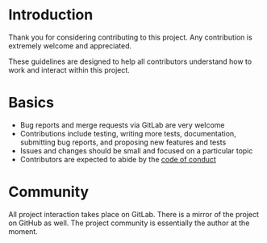 # Introduction

Thank you for considering contributing to this project. Any contribution
is extremely welcome and appreciated.

These guidelines are designed to help all contributors understand how to
work and interact within this project.

# Basics

* Bug reports and merge requests via GitLab are very welcome
* Contributions include testing, writing more tests, documentation,
  submitting bug reports, and proposing new features and tests
* Issues and changes should be small and focused on a particular topic
* Contributors are expected to abide by the
  [code of conduct](CODE_OF_CONDUCT.md)

# Community

All project interaction takes place on GitLab. There is a mirror of the
project on GitHub as well. The project community is essentially the
author at the moment.
